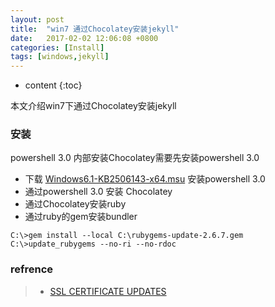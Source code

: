 ```yaml
---
layout: post
title:  "win7 通过Chocolatey安装jekyll"
date:   2017-02-02 12:06:08 +0800
categories: [Install]
tags: [windows,jekyll]
---
```


* content
{:toc}


本文介绍win7下通过Chocolatey安装jekyll












### 安装

powershell 3.0 内部安装Chocolatey需要先安装powershell 3.0

- 下载  [Windows6.1-KB2506143-x64.msu](https://www.microsoft.com/en-us/download/confirmation.aspx?id=34595) 安装powershell 3.0
- 通过powershell 3.0 安装 Chocolatey
- 通过Chocolatey安装ruby
- 通过ruby的gem安装bundler

``` shell
C:\>gem install --local C:\rubygems-update-2.6.7.gem
C:\>update_rubygems --no-ri --no-rdoc
```

### refrence

> - [SSL CERTIFICATE UPDATES](http://guides.rubygems.org/ssl-certificate-update)
